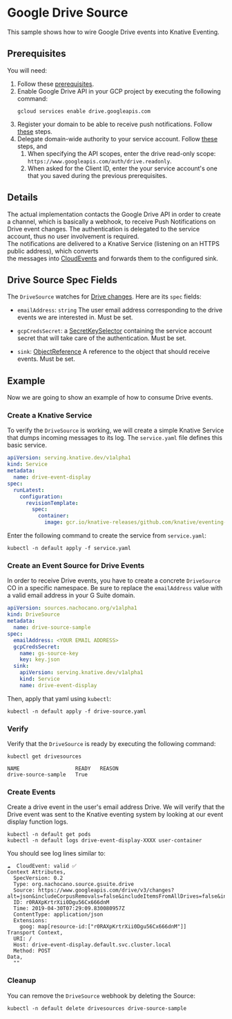 # Google Drive Source 

This sample shows how to wire Google Drive events into Knative Eventing.

## Prerequisites

You will need:

1. Follow these [prerequisites](https://github.com/nachocano/gsuite-source#prerequisites).
1. Enable Google Drive API in your GCP project by executing the following command: 
    ```shell
    gcloud services enable drive.googleapis.com
    ```
1. Register your domain to be able to receive push notifications. Follow [these](https://developers.google.com/drive/api/v3/push#registering-your-domain) steps.
1. Delegate domain-wide authority to your service account. 
Follow [these](https://developers.google.com/drive/api/v3/about-auth#perform_g_suite_domain-wide_delegation_of_authority) steps, and
    1. When specifying the API scopes, enter the drive read-only scope: `https://www.googleapis.com/auth/drive.readonly`. 
    1. When asked for the Client ID, enter the your service account's one that you saved during the previous prerequisites.

## Details
The actual implementation contacts the Google Drive API in order to create a 
channel, which is basically a webhook, to receive Push Notifications on Drive event changes. 
The authentication is delegated to the service account, thus no user involvement is required.    
The notifications are delivered to a Knative Service (listening on an HTTPS public address), which converts  
the messages into [CloudEvents](https://github.com/cloudevents/spec) and forwards them to the configured sink.

## Drive Source Spec Fields

The `DriveSource` watches for [Drive changes](https://developers.google.com/drive/api/v3/reference/changes/watch). 
Here are its `spec` fields:

- `emailAddress`: `string` The user email address corresponding to the drive events we are interested in. Must be set.

- `gcpCredsSecret`: a [SecretKeySelector](https://kubernetes.io/docs/reference/generated/kubernetes-api/v1.12/#secretkeyselector-v1-core)
  containing the service account secret that will take care of the authentication. Must be set.
- `sink`:
  [ObjectReference](https://kubernetes.io/docs/reference/generated/kubernetes-api/v1.12/#objectreference-v1-core)
  A reference to the object that should receive events. Must be set.

## Example

Now we are going to show an example of how to consume Drive events.

### Create a Knative Service

To verify the `DriveSource` is working, we will create a simple Knative Service that dumps incoming messages to its log. 
The `service.yaml` file defines this basic service.

```yaml
apiVersion: serving.knative.dev/v1alpha1
kind: Service
metadata:
  name: drive-event-display
spec:
  runLatest:
    configuration:
      revisionTemplate:
        spec:
          container:
            image: gcr.io/knative-releases/github.com/knative/eventing-sources/cmd/event_display@sha256:bf45b3eb1e7fc4cb63d6a5a6416cf696295484a7662e0cf9ccdf5c080542c21d
```

Enter the following command to create the service from `service.yaml`:

```shell
kubectl -n default apply -f service.yaml
```

### Create an Event Source for Drive Events

In order to receive Drive events, you have to create a concrete 
`DriveSource` CO in a specific namespace. Be sure to replace the
`emailAddress` value with a valid email address in your G Suite domain.

```yaml
apiVersion: sources.nachocano.org/v1alpha1
kind: DriveSource
metadata:
  name: drive-source-sample
spec:
  emailAddress: <YOUR EMAIL ADDRESS>
  gcpCredsSecret:
    name: gs-source-key
    key: key.json
  sink:
    apiVersion: serving.knative.dev/v1alpha1
    kind: Service
    name: drive-event-display
```

Then, apply that yaml using `kubectl`:

```shell
kubectl -n default apply -f drive-source.yaml
```

### Verify

Verify that the `DriveSource` is ready by executing the following command:

```shell
kubectl get drivesources
```
```
NAME                  READY   REASON
drive-source-sample   True
```

### Create Events

Create a drive event in the user's email address Drive. 
We will verify that the Drive event was sent to the Knative eventing system
by looking at our event display function logs.

```shell
kubectl -n default get pods
kubectl -n default logs drive-event-display-XXXX user-container
```

You should see log lines similar to:

```
☁️  CloudEvent: valid ✅
Context Attributes,
  SpecVersion: 0.2
  Type: org.nachocano.source.gsuite.drive
  Source: https://www.googleapis.com/drive/v3/changes?alt=json&includeCorpusRemovals=false&includeItemsFromAllDrives=false&includeRemoved=true&includeTeamDriveItems=false&pageSize=100&pageToken=30&prettyPrint=false&restrictToMyDrive=false&spaces=drive&supportsAllDrives=false&supportsTeamDrives=false&alt=json
  ID: r0RAXpKrtrXii0Dgu56Cx666dnM
  Time: 2019-04-30T07:29:09.830080957Z
  ContentType: application/json
  Extensions:
    goog: map[resource-id:["r0RAXpKrtrXii0Dgu56Cx666dnM"]]
Transport Context,
  URI: /
  Host: drive-event-display.default.svc.cluster.local
  Method: POST
Data,
  ""
```

### Cleanup

You can remove the `DriveSource` webhook by deleting the Source:

```shell
kubectl -n default delete drivesources drive-source-sample
```

